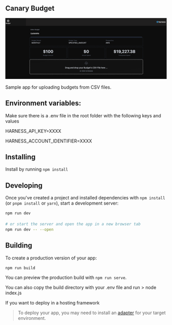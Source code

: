 
## Canary Budget 

![Screenshot of Canary Budget](screenshot.png)

Sample app for uploading budgets from CSV files.

## Environment variables:
Make sure there is a .env file in the root folder with the following keys and values

HARNESS_API_KEY=XXXX

HARNESS_ACCOUNT_IDENTIFIER=XXXX

## Installing
Install by running `npm install`

## Developing

Once you've created a project and installed dependencies with `npm install` (or `pnpm install` or `yarn`), start a development server:

```bash
npm run dev

# or start the server and open the app in a new browser tab
npm run dev -- --open
```

## Building

To create a production version of your app:

```bash
npm run build
```

You can preview the production build with `npm run serve`.

You can also copy the build directory with your .env file and run > node index.js

If you want to deploy in a hosting framework
> To deploy your app, you may need to install an [adapter](https://svelte.dev/docs/kit/adapters) for your target environment.
